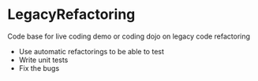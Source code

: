 LegacyRefactoring
=================

Code base for live coding demo or coding dojo on legacy code refactoring

- Use automatic refactorings to be able to test
- Write unit tests
- Fix the bugs
